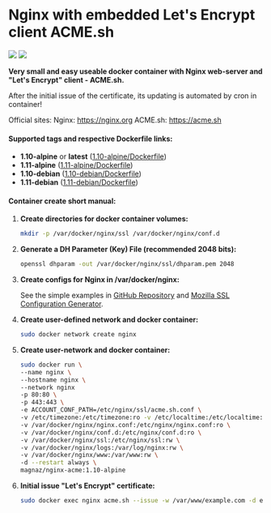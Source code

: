 Nginx with embedded Let's Encrypt client ACME.sh
====

[![](https://images.microbadger.com/badges/image/magnaz/nginx-acme.svg)](http://microbadger.com/images/magnaz/nginx-acme "Get your own image badge on microbadger.com") [![](https://images.microbadger.com/badges/version/magnaz/nginx-acme.svg)](http://microbadger.com/images/magnaz/nginx-acme "Get your own version badge on microbadger.com")

**Very small and easy useable docker container with Nginx web-server and "Let's Encrypt" client - ACME.sh.**

After the initial issue of the certificate, its updating is automated by cron in container!

Official sites: 
Nginx: https://nginx.org
ACME.sh: https://acme.sh


#### Supported tags and respective Dockerfile links:

- **1.10-alpine** or **latest** ([1.10-alpine/Dockerfile](https://github.com/magna-z/docker-nginx-acme/blob/master/1.10-alpine/Dockerfile))
- **1.11-alpine** ([1.11-alpine/Dockerfile](https://github.com/magna-z/docker-nginx-acme/blob/master/1.11-alpine/Dockerfile))
- **1.10-debian** ([1.10-debian/Dockerfile](https://github.com/magna-z/docker-nginx-acme/blob/master/1.10-debian/Dockerfile))
- **1.11-debian** ([1.11-debian/Dockerfile](https://github.com/magna-z/docker-nginx-acme/blob/master/1.11-debian/Dockerfile))


#### Container create short manual:

1. **Create directories for docker container volumes:**

    ```sh
    mkdir -p /var/docker/nginx/ssl /var/docker/nginx/conf.d
    ```

1. **Generate a DH Parameter (Key) File (recommended 2048 bits):**

    ```sh
    openssl dhparam -out /var/docker/nginx/ssl/dhparam.pem 2048
    ```

1. **Create configs for Nginx in /var/docker/nginx:**

    See the simple examples in [GitHub Repository](https://github.com/magna-z/docker-nginx-acme/tree/master/example-configs)
    and [Mozilla SSL Configuration Generator](https://mozilla.github.io/server-side-tls/ssl-config-generator/).

1. **Create user-defined network and docker container:**

    ```sh
    sudo docker network create nginx
    ```

1. **Create user-network and docker container:**

    ```sh
    sudo docker run \
    --name nginx \
    --hostname nginx \
    --network nginx
    -p 80:80 \
    -p 443:443 \
    -e ACCOUNT_CONF_PATH=/etc/nginx/ssl/acme.sh.conf \
    -v /etc/timezone:/etc/timezone:ro -v /etc/localtime:/etc/localtime:ro \
    -v /var/docker/nginx/nginx.conf:/etc/nginx/nginx.conf:ro \
    -v /var/docker/nginx/conf.d:/etc/nginx/conf.d:ro \
    -v /var/docker/nginx/ssl:/etc/nginx/ssl:rw \
    -v /var/docker/nginx/logs:/var/log/nginx:rw \
    -v /var/docker/nginx/www:/var/www:rw \
    -d --restart always \
    magnaz/nginx-acme:1.10-alpine
    ```

1. **Initial issue "Let's Encrypt" certificate:**
    ```sh
    sudo docker exec nginx acme.sh --issue -w /var/www/example.com -d example.com -d www.example.com
    ```
